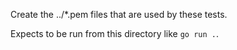 Create the ../*.pem files that are used by these tests.

Expects to be run from this directory like `go run .`.
